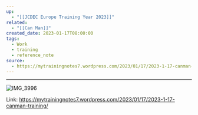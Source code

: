 ```yaml
---
up:
  - "[[JCDEC Europe Training Year 2023]]"
related:
  - "[[Can Man]]"
created_date: 2023-01-17T08:00:00
tags:
  - Work
  - training
  - reference_note
source:
  - https://mytrainingnotes7.wordpress.com/2023/01/17/2023-1-17-canman-training/
---
```

---
![IMG_3996](https://i.imgur.com/mUSKaiD.jpg)

Link: https://mytrainingnotes7.wordpress.com/2023/01/17/2023-1-17-canman-training/




